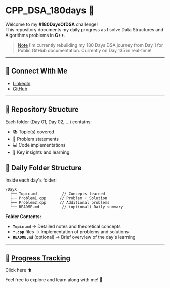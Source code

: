 # CPP_DSA_180days 🚀

Welcome to my **#180DaysOfDSA** challenge!  
This repository documents my daily progress as I solve Data Structures and Algorithms problems in **C++**.

> [Note]() I'm currently rebuilding my 180 Days DSA journey from Day 1 for Public GitHub documentation. Currently on Day 135 in real-time!
---
## 🤝 Connect With Me
- [LinkedIn](https://www.linkedin.com/in/arvind-kumar03)
- [GitHub](https://github.com/Jr-Turing)

---
## 📂 Repository Structure

Each folder (Day 01, Day 02, ...) contains:
- 📚 Topic(s) covered
- 🧠 Problem statements
- 💻 Code implementations
- 📝 Key insights and learning

## 📅 Daily Folder Structure

Inside each day's folder:

```
/DayX
  ├── Topic.md           // Concepts learned
  ├── Problem1.cpp      // Problem + Solution
  ├── Problem2.cpp      // Additional problems
  └── README.md          // (optional) Daily summary
```

**Folder Contents:**
- **`Topic.md`** → Detailed notes and theoretical concepts
- **`*.cpp`** files → Implementation of problems and solutions
- **`README.md`** (optional) → Brief overview of the day's learning

---

## 🎯 [Progress Tracking]()
Click here ⬆️

Feel free to explore and learn along with me! 🚀


